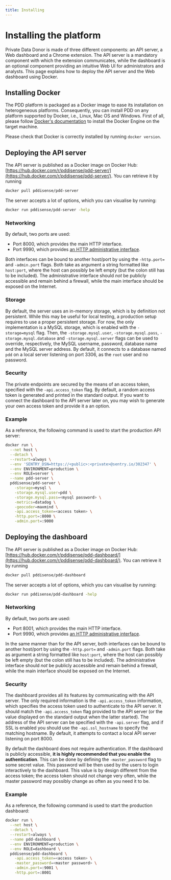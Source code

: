 ```yaml
---
title: Installing
---
```


# Installing the platform

Private Data Donor is made of three different components: an API server, a Web dashboard and a Chrome extension.
The API server is a mandatory component with which the extension communicates, while the dashboard is an optional component providing an intuitive Web UI for administrators and analysts. 
This page explains how to deploy the API server and the Web dashboard using Docker.

## Installing Docker

The PDD platform is packaged as a Docker image to ease its installation on heterogeneous platforms.
Consequently, you can install PDD on any platform supported by Docker, i.e., Linux, Mac OS and Windows.
First of all, please follow [Docker's documentation](https://docs.docker.com/install/) to install the Docker Engine on the target machine.

Please check that Docker is correctly installed by running `docker version`.    

## Deploying the API server

The API server is published as a Docker image on Docker Hub: [https://hub.docker.com/r/pddisense/pdd-server/](https://hub.docker.com/r/pddisense/pdd-server/).
You can retrieve it by running 
```bash
docker pull pddisense/pdd-server
```

The server accepts a lot of options, which you can visualise by running:
```bash
docker run pddisense/pdd-server -help
```

### Networking

By default, two ports are used:

  * Port 8000, which provides the main HTTP interface.
  * Port 9990, which provides [an HTTP administrative interface](https://twitter.github.io/twitter-server/Admin.html).

Both interfaces can be bound to another host/port by using the `-http.port=` and `-admin.port` flags. 
Both take as argument a string formatted like `host:port`, where the host can possibly be left empty (but the colon still has to be included).
The administrative interface should *not* be publicly accessible and remain behind a firewall, while the main interface should be exposed on the Internet. 

### Storage
By default, the server uses an in-memory storage, which is by definition not persistent.
While this may be useful for local testing, a production setup requires to use a proper persistent storage.
For now, the only implementation is a MySQL storage, which is enabled with the `-storage=mysql` flag. 
Then, the `-storage.mysql.user`, `-storage.mysql.pass`, `-storage.mysql.database` and `-storage.mysql.server` flags can be used to override, respectively, 
the MySQL username, password, database name and the MySQL server address.
By default, it connects to a database named `pdd` on a local server listening on port 3306, as the `root` user and no password.

### Security
The private endpoints are secured by the means of an access token, specified with the `-api.access_token` flag.
By default, a random access token is generated and printed in the standard output.
If you want to connect the dashboard to the API server later on, you may wish to generate your own access token and provide it a an option.

### Example
As a reference, the following command is used to start the production API server:

```bash
docker run \
  --net host \
  --detach \
  --restart=always \
  --env 'SENTRY_DSN=https://<public>:<private>@sentry.io/302347' \
  --env ENVIRONMENT=production \
  --env ROLE=server \
  --name pdd-server \
  pddisense/pdd-server \
    -storage=mysql \
    -storage.mysql.user=pdd \
    -storage.mysql.pass=<mysql password> \
    -metrics=datadog \
    -geocoder=maxmind \
    -api.access_token=<access token> \
    -http.port=:8000 \
    -admin.port=:9000
```

## Deploying the dashboard

The API server is published as a Docker image on Docker Hub: [https://hub.docker.com/r/pddisense/pdd-dashboard/](https://hub.docker.com/r/pddisense/pdd-dashboard/).
You can retrieve it by running 
```bash
docker pull pddisense/pdd-dashboard
```

The server accepts a lot of options, which you can visualise by running:
```bash
docker run pddisense/pdd-dashboard -help
```

### Networking
By default, two ports are used:

  * Port 8001, which provides the main HTTP interface.
  * Port 9990, which provides [an HTTP administrative interface](https://twitter.github.io/twitter-server/Admin.html).

In the same manner than for the API server, both interfaces can be bound to another host/port by using the `-http.port=` and `-admin.port` flags. 
Both take as argument a string formatted like `host:port`, where the host can possibly be left empty (but the colon still has to be included).
The administrative interface should *not* be publicly accessible and remain behind a firewall, while the main interface should be exposed on the Internet.

### Security
The dashboard provides all its features by communicating with the API server.
The only required information is the `-api.access_token` information, which specifies the access token used to authenticate to the API server.
It should match the `-api.access_token` flag provided to the API server (or the value displayed on the standard output when the latter started).
The address of the API server can be specified with the `-api.server` flag, and if SSL is enabled you should use the `-api.ssl_hostname` to specify the matching hostname.
By default, it attempts to contact a local API server listening on port 8000.

By default the dashboard does not require authentication.
If the dashboard is publicly accessible, **it is highly recommended that you enable the authentication**.
This can be done by defining the `-master_password` flag to some secret value.
This password will be then used by the users to login interactively to the dashboard.
This value is by design different from the access token; the access token should not change very often, while the master password may possibly change as often as you need it to be.

### Example
As a reference, the following command is used to start the production dashboard:

```bash
docker run \
  --net host \
  --detach \
  --restart=always \
  --name pdd-dashboard \
  --env ENVIRONMENT=production \
  --env ROLE=dashboard \
  pddisense/pdd-dashboard \
    -api.access_token=<access token> \
    -master_password=<master password> \
    -admin.port=:9001 \
    -http.port=:8001
```
